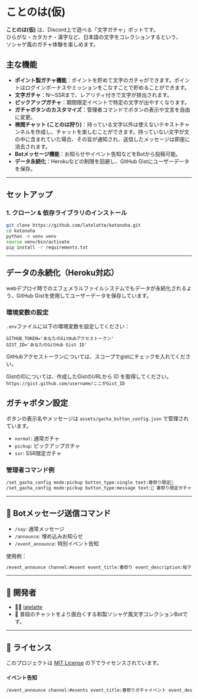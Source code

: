 # ことのは(仮)

**ことのは(仮)** は、Discord上で遊べる「文字ガチャ」ボットです。  
ひらがな・カタカナ・漢字など、日本語の文字をコレクションするという、  
ソシャゲ風のガチャ体験を楽しめます。

## 主な機能

- **ポイント製ガチャ機能**：ポイントを貯めて文字のガチャができます。ポイントはログインボーナスやミッションをこなすことで貯めることができます。
- **文字ガチャ**：N〜SSRまで、レアリティ付きで文字が排出されます。
- **ピックアップガチャ**：期間限定イベントで特定の文字が出やすくなります。
- **ガチャボタンのカスタマイズ**：管理者コマンドでボタンの表示や文言を自由に変更。
- **検閲チャット (ことのは狩り)**：持っている文字以外は使えないテキストチャンネルを作成し、チャットを楽しむことができます。持っていない文字が文の中に含まれていた場合、その旨が通知され、送信したメッセージは即座に消去されます。
- **Botメッセージ機能**：お知らせやイベント告知などをBotから投稿可能。
- **データ永続化**：Herokuなどの制限を回避し、GitHub Gistにユーザーデータを保存。

---

## セットアップ

### 1. クローン & 依存ライブラリのインストール

```bash
git clone https://github.com/latelatte/kotonoha.git
cd kotonoha
python -m venv venv
source venv/bin/activate
pip install -r requirements.txt
```

---

## データの永続化（Heroku対応）

webデプロイ時でのエフェメラルファイルシステムでもデータが永続化されるよう、GitHub Gistを使用してユーザーデータを保存しています。

### 環境変数の設定

`.env`ファイルに以下の環境変数を設定してください：

```env
GITHUB_TOKEN='あなたのGitHubアクセストークン'
GIST_ID='あなたのGitHub Gist ID'
```

GitHubアクセストークンについては、スコープでgistにチェックを入れてください。

GistのIDについては、作成したGistのURLから ID を取得してください。
`https://gist.github.com/username/ここがGist_ID`

## ガチャボタン設定

ボタンの表示名やメッセージは `assets/gacha_button_config.json` で管理されています。

- `normal`: 通常ガチャ
- `pickup`: ピックアップガチャ
- `ssr`: SSR限定ガチャ

### 管理者コマンド例

```bash
/set_gacha_config mode:pickup button_type:single text:春祭り限定🌸
/set_gacha_config mode:pickup button_type:message text:🌸 春祭り限定ガチャ開催中！
```

---

## 📢 Botメッセージ送信コマンド

- `/say`: 通常メッセージ
- `/announce`: 埋め込みお知らせ
- `/event_announce`: 特別イベント告知

使用例：

```bash
/event_announce channel:#event event_title:春祭り event_description:桜テーマのガチャ登場！ ...
```

---

## 👤 開発者

- 🧑‍💻 [latelatte](https://github.com/latelatte)
- 🍵 普段のチャットをより面白くする和製ソシャゲ風文字コレクションBotです。

---

## 📝 ライセンス

このプロジェクトは [MIT License](LICENSE) の下でライセンスされています。

#### イベント告知

```bash
/event_announce channel:#events event_title:春祭りガチャイベント event_description:桜をテーマにした特別なガチャイベントが開催中！ start_date:2024年3月20日 00:00 end_date:2024年3月31日 23:59 special_info:期間中は桜関連の文字が2倍出やすくなります🌸
```
